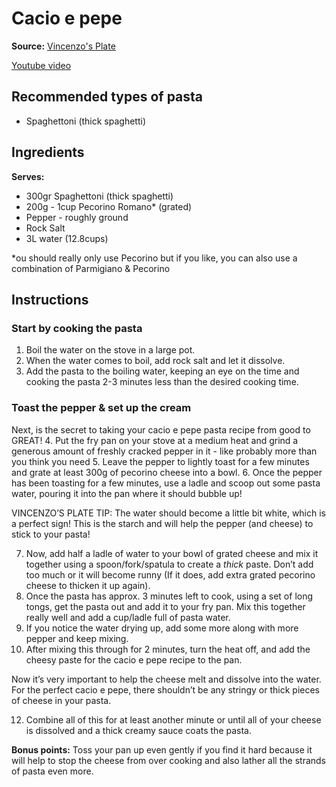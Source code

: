 # Cacio e pepe

**Source:** [Vincenzo's Plate][1]

[Youtube video][2]

## Recommended types of pasta
- Spaghettoni (thick spaghetti)

## Ingredients
**Serves:** 

- 300gr Spaghettoni (thick spaghetti)
- 200g - 1cup Pecorino Romano* (grated)
- Pepper - roughly ground
- Rock Salt
- 3L water (12.8cups)

*ou should really only use Pecorino but if you like, you can also use a combination of Parmigiano & Pecorino



## Instructions
### Start by cooking the pasta
1. Boil the water on the stove in a large pot. 
2. When the water comes to boil, add rock salt and let it dissolve.
3. Add the pasta to the boiling water, keeping an eye on the time and cooking the pasta 2-3 minutes less than the desired cooking time.

### Toast the pepper & set up the cream
Next, is the secret to taking your cacio e pepe pasta recipe from good to GREAT! 
4. Put the fry pan on your stove at a medium heat and grind a generous amount of freshly cracked pepper in it - like probably more than you think you need
5. Leave the pepper to lightly toast for a few minutes and grate at least 300g of pecorino cheese into a bowl.
6. Once the pepper has been toasting for a few minutes, use a ladle and scoop out some pasta water, pouring it into the pan where it should bubble up! 

VINCENZO’S PLATE TIP: The water should become a little bit white, which is a perfect sign! This is the starch and will help the pepper (and cheese) to stick to your pasta!

7. Now, add half a ladle of water to your bowl of grated cheese and mix it together using a spoon/fork/spatula to create a *thick* paste. Don’t add too much or it will become runny (If it does, add extra grated pecorino cheese to thicken it up again).
8. Once the pasta has approx. 3 minutes left to cook, using a set of long tongs, get the pasta out and add it to your fry pan. Mix this together really well and add a cup/ladle full of pasta water.
9. If you notice the water drying up, add some more along with more pepper and keep mixing.
10. After mixing this through for 2 minutes, turn the heat off, and add the cheesy paste for the cacio e pepe recipe to the pan.

Now it’s very important to help the cheese melt and dissolve into the water. For the perfect cacio e pepe, there shouldn’t be any stringy or thick pieces of cheese in your pasta.

12. Combine all of this for at least another minute or until all of your cheese is dissolved and a thick creamy sauce coats the pasta.

**Bonus points:** Toss your pan up even gently if you find it hard because it will help to stop the cheese from over cooking and also lather all the strands of pasta even more.



[1]: https://www.youtube.com/channel/UCcsSowAamCLJv-xeF9geXoA
[2]: https://www.youtube.com/watch?v=Cx-KmIa-zco
